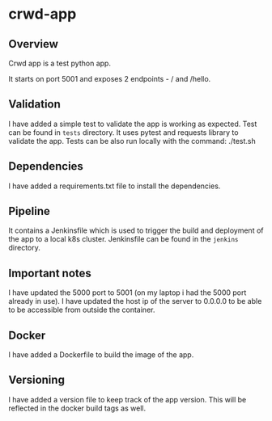 # crwd-app
## Overview
Crwd app is a test python app.
   
It starts on port 5001 and exposes 2 endpoints - / and /hello.

## Validation
I have added a simple test to validate the app is working as expected.
Test can be found in `tests` directory. It uses pytest and requests library to validate the app.
Tests can be also run locally with the command: ./test.sh

## Dependencies
I have added a requirements.txt file to install the dependencies.

## Pipeline
It contains a Jenkinsfile which is used to trigger the build and deployment of the app to a local k8s cluster.
Jenkinsfile can be found in the `jenkins` directory.

## Important notes
I have updated the 5000 port to 5001 (on my laptop i had the 5000 port already in use).
I have updated the host ip of the server to 0.0.0.0 to be able to be accessible from outside the container.

## Docker
I have added a Dockerfile to build the image of the app.

## Versioning
I have added a version file to keep track of the app version. 
This will be reflected in the docker build tags as well.


